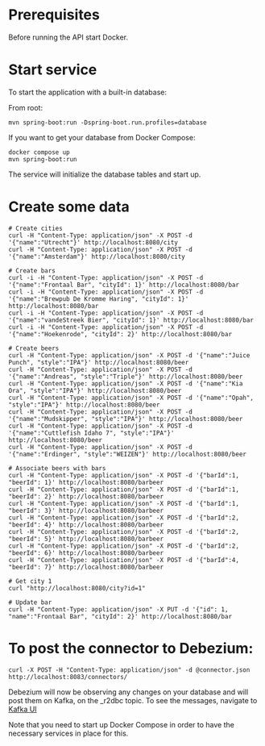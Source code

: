 # Prerequisites
Before running the API start Docker.

# Start service
To start the application with a built-in database:

From root:
```
mvn spring-boot:run -Dspring-boot.run.profiles=database
```

If you want to get your database from Docker Compose: 
```
docker compose up
mvn spring-boot:run
```

The service will initialize the database tables and start up.

# Create some data
```
# Create cities
curl -H "Content-Type: application/json" -X POST -d '{"name":"Utrecht"}' http://localhost:8080/city
curl -H "Content-Type: application/json" -X POST -d '{"name":"Amsterdam"}' http://localhost:8080/city

# Create bars
curl -i -H "Content-Type: application/json" -X POST -d '{"name":"Frontaal Bar", "cityId": 1}' http://localhost:8080/bar
curl -i -H "Content-Type: application/json" -X POST -d '{"name":"Brewpub De Kromme Haring", "cityId": 1}' http://localhost:8080/bar
curl -i -H "Content-Type: application/json" -X POST -d '{"name":"vandeStreek Bier", "cityId": 1}' http://localhost:8080/bar
curl -i -H "Content-Type: application/json" -X POST -d '{"name":"Hoekenrode", "cityId": 2}' http://localhost:8080/bar

# Create beers
curl -H "Content-Type: application/json" -X POST -d '{"name":"Juice Punch", "style":"IPA"}' http://localhost:8080/beer
curl -H "Content-Type: application/json" -X POST -d '{"name":"Andreas", "style":"Triple"}' http://localhost:8080/beer
curl -H "Content-Type: application/json" -X POST -d '{"name":"Kia Ora", "style":"IPA"}' http://localhost:8080/beer
curl -H "Content-Type: application/json" -X POST -d '{"name":"Opah", "style":"IPA"}' http://localhost:8080/beer
curl -H "Content-Type: application/json" -X POST -d '{"name":"Mudskipper", "style":"IPA"}' http://localhost:8080/beer
curl -H "Content-Type: application/json" -X POST -d '{"name":"Cuttlefish Idaho 7", "style":"IPA"}' http://localhost:8080/beer
curl -H "Content-Type: application/json" -X POST -d '{"name":"Erdinger", "style":"WEIZEN"}' http://localhost:8080/beer

# Associate beers with bars
curl -H "Content-Type: application/json" -X POST -d '{"barId":1, "beerId": 1}' http://localhost:8080/barbeer
curl -H "Content-Type: application/json" -X POST -d '{"barId":1, "beerId": 2}' http://localhost:8080/barbeer
curl -H "Content-Type: application/json" -X POST -d '{"barId":1, "beerId": 3}' http://localhost:8080/barbeer
curl -H "Content-Type: application/json" -X POST -d '{"barId":2, "beerId": 4}' http://localhost:8080/barbeer
curl -H "Content-Type: application/json" -X POST -d '{"barId":2, "beerId": 5}' http://localhost:8080/barbeer
curl -H "Content-Type: application/json" -X POST -d '{"barId":2, "beerId": 6}' http://localhost:8080/barbeer
curl -H "Content-Type: application/json" -X POST -d '{"barId":4, "beerId": 7}' http://localhost:8080/barbeer

# Get city 1
curl "http://localhost:8080/city?id=1"

# Update bar
curl -H "Content-Type: application/json" -X PUT -d '{"id": 1, "name":"Frontaal Bar", "cityId": 2}' http://localhost:8080/bar
```

# To post the connector to Debezium:
```
curl -X POST -H "Content-Type: application/json" -d @connector.json http://localhost:8083/connectors/
```

Debezium will now be observing any changes on your database and will post them on Kafka, on the _r2dbc topic.
To see the messages, navigate to [Kafka UI](http://localhost:9000)

Note that you need to start up Docker Compose in order to have the necessary services in place for this.
